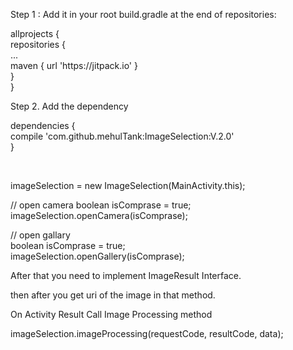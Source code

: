 <p>Step 1 : Add it in your root build.gradle at the end of repositories:</p>

<p>allprojects {<br />
 repositories {<br />
 ...<br />
 maven { url 'https://jitpack.io' }<br />
 }<br />
 }</p>

<p>Step 2. Add the dependency</p>

<p> dependencies {<br />
 compile 'com.github.mehulTank:ImageSelection:V.2.0'<br />
 }</p>

<p>
 </br>
<p>imageSelection = new ImageSelection(MainActivity.this);</p>
 
<p>// open camera boolean isComprase = true; <br />
imageSelection.openCamera(isComprase);</p>

<p>// open gallary<br />
boolean isComprase = true;<br />
imageSelection.openGallery(isComprase);</p>


<p>After that you need to implement ImageResult Interface.</p>

<p>then after you get uri of the image in that method.</p>


<p>On Activity Result Call Image Processing method</p>

<p> imageSelection.imageProcessing(requestCode, resultCode, data);</p>
 
</p>
